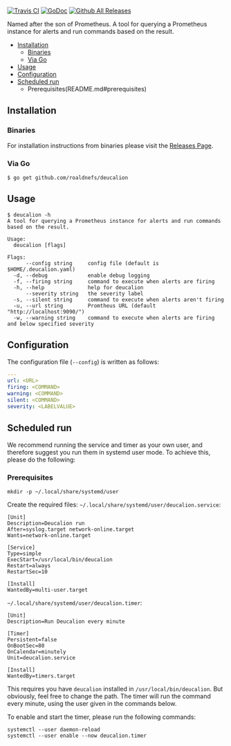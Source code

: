 [![Travis CI](https://img.shields.io/travis/roaldnefs/deucalion.svg?style=for-the-badge)](https://travis-ci.org/roaldnefs/deucalion)
[![GoDoc](https://img.shields.io/badge/godoc-reference-5272B4.svg?style=for-the-badge)](https://godoc.org/github.com/roaldnefs/deucalion)
[![Github All Releases](https://img.shields.io/github/downloads/roaldnefs/deucalion/total.svg?style=for-the-badge)](https://github.com/roaldnefs/deucalion/releases)

Named after the son of Prometheus. A tool for querying a Prometheus instance for alerts and run commands based on the result.

* [Installation](README.md#installation)
     * [Binaries](README.md#binaries)
     * [Via Go](README.md#via-go)
* [Usage](README.md#usage)
* [Configuration](README.md#configuration)
* [Scheduled run](README.md#scheduled-run)
     * Prerequisites(README.md#prerequisites)

## Installation

### Binaries

For installation instructions from binaries please visit the [Releases Page](https://github.com/roaldnefs/deucalion/releases).

### Via Go

```console
$ go get github.com/roaldnefs/deucalion
```

## Usage

```console
$ deucalion -h
A tool for querying a Prometheus instance for alerts and run commands based on the result.

Usage:
  deucalion [flags]

Flags:
      --config string     config file (default is $HOME/.deucalion.yaml)
  -d, --debug             enable debug logging
  -f, --firing string     command to execute when alerts are firing
  -h, --help              help for deucalion
      --severity string   the severity label
  -s, --silent string     command to execute when alerts aren't firing
  -u, --url string        Promtheus URL (default "http://localhost:9090/")
  -w, --warning string    command to execute when alerts are firing and below specified severity
```

## Configuration

The configuration file (`--config`) is written as follows:

```yaml
---
url: <URL>
firing: <COMMAND>
warning: <COMMAND>
silent: <COMMAND>
severity: <LABELVALUE>
```

## Scheduled run

We recommend running the service and timer as your own user, and therefore suggest you run them in systemd user mode. To achieve this, please do the following:

### Prerequisites

```console
mkdir -p ~/.local/share/systemd/user
```

Create the required files:
`~/.local/share/systemd/user/deucalion.service`:

```console
[Unit]
Description=Deucalion run
After=syslog.target network-online.target
Wants=network-online.target

[Service]
Type=simple
ExecStart=/usr/local/bin/deucalion
Restart=always
RestartSec=10

[Install]
WantedBy=multi-user.target
```

`~/.local/share/systemd/user/deucalion.timer`:

```console
[Unit]
Description=Run Deucalion every minute

[Timer]
Persistent=false
OnBootSec=80
OnCalendar=minutely
Unit=deucalion.service

[Install]
WantedBy=timers.target
```

This requires you have `deucalion` installed in `/usr/local/bin/deucalion`. But obviously, feel free to change the path. The timer will run the command every minute, using the user given in the commands below.

To enable and start the timer, please run the following commands:

```console
systemctl --user daemon-reload
systemctl --user enable --now deucalion.timer
```
